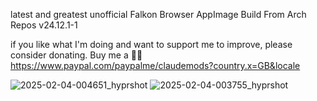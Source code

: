 latest and greatest unofficial Falkon Browser AppImage Build From Arch Repos v24.12.1-1


if you like what I'm doing and want to support me to improve, please consider donating.
Buy me a 🍕🥧 https://www.paypal.com/paypalme/claudemods?country.x=GB&locale


![2025-02-04-004651_hyprshot](https://github.com/user-attachments/assets/af11b062-44a5-436f-add3-b33d007935a3)
![2025-02-04-003755_hyprshot](https://github.com/user-attachments/assets/6f213661-bb3e-4dfc-a36c-bab28b634247)

